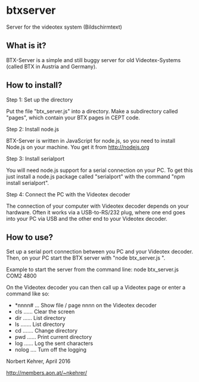 # btxserver
Server for the videotex system (Bildschirmtext)


What is it?
-----------

BTX-Server is a simple and still buggy server for old Videotex-Systems (called BTX in Austria and Germany).



How to install?
---------------

Step 1: Set up the directory

Put the file "btx_server.js" into a directory. Make a subdirectory called "pages", which contain your BTX pages in CEPT code. 


Step 2: Install node.js

BTX-Server is written in JavaScript for node.js, so you need to install Node.js on your machine. You get it from http://nodejs.org


Step 3: Install serialport

You will need node.js support for a serial connection on your PC. To get this just install a node.js package called "serialport" with the command "npm install serialport".


Step 4: Connect the PC with the Videotex decoder

The connection of your computer with Videotex decoder depends on your hardware. Often it works via a USB-to-RS/232 plug, where one end goes into your PC via USB and the other end to your Videotex decoder.



How to use?
-----------

Set up a serial port connection between you PC and your Videotex decoder. Then, on your PC start the BTX server with "node btx_server.js <name of serial port> <Baud rate>".

Example to start the server from the command line: node btx_server.js COM2 4800

On the Videotex decoder you can then call up a Videotex page or enter a command like so:

- *nnnn# ... Show file / page nnnn on the Videotex decoder
- cls ...... Clear the screen
- dir ...... List directory
- ls ....... List directory
- cd ....... Change directory
- pwd ...... Print current directory
- log ...... Log the sent characters
- nolog .... Turn off the logging


Norbert Kehrer, April 2016

http://members.aon.at/~nkehrer/









